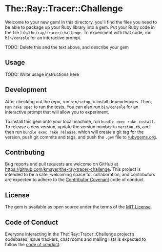 # The::Ray::Tracer::Challenge

Welcome to your new gem! In this directory, you'll find the files you need to be able to package up your Ruby library into a gem. Put your Ruby code in the file `lib/the/ray/tracer/challenge`. To experiment with that code, run `bin/console` for an interactive prompt.

TODO: Delete this and the text above, and describe your gem

## Usage

TODO: Write usage instructions here

## Development

After checking out the repo, run `bin/setup` to install dependencies. Then, run `rake spec` to run the tests. You can also run `bin/console` for an interactive prompt that will allow you to experiment.

To install this gem onto your local machine, run `bundle exec rake install`. To release a new version, update the version number in `version.rb`, and then run `bundle exec rake release`, which will create a git tag for the version, push git commits and tags, and push the `.gem` file to [rubygems.org](https://rubygems.org).

## Contributing

Bug reports and pull requests are welcome on GitHub at https://github.com/kmayer/the-ray-tracer-challenge. This project is intended to be a safe, welcoming space for collaboration, and contributors are expected to adhere to the [Contributor Covenant](http://contributor-covenant.org) code of conduct.

## License

The gem is available as open source under the terms of the [MIT License](https://opensource.org/licenses/MIT).

## Code of Conduct

Everyone interacting in the The::Ray::Tracer::Challenge project’s codebases, issue trackers, chat rooms and mailing lists is expected to follow the [code of conduct](https://github.com/kmayer/the-ray-tracer-challenge/blob/master/CODE_OF_CONDUCT.md).
